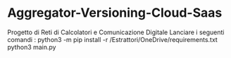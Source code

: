 # Aggregator-Versioning-Cloud-Saas
Progetto di Reti di Calcolatori e Comunicazione Digitale
Lanciare i seguenti comandi : 
python3 -m pip install -r /Estrattori/OneDrive/requirements.txt
python3 main.py
